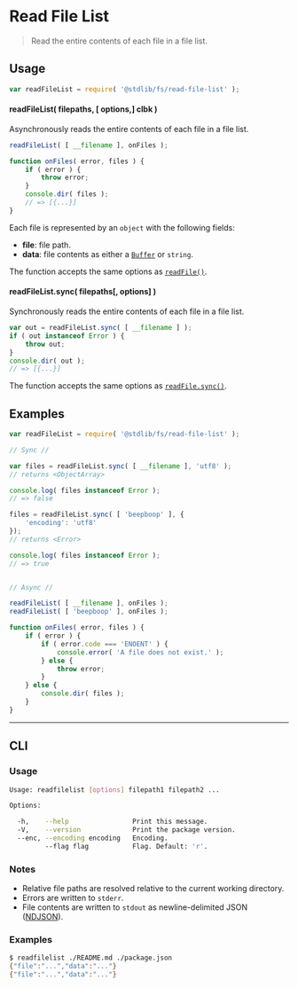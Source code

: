 # Read File List

> Read the entire contents of each file in a file list.


<section class="usage">

## Usage

``` javascript
var readFileList = require( '@stdlib/fs/read-file-list' );
```

#### readFileList( filepaths, \[ options,\] clbk )

Asynchronously reads the entire contents of each file in a file list.

``` javascript
readFileList( [ __filename ], onFiles );

function onFiles( error, files ) {
    if ( error ) {
        throw error;
    }
    console.dir( files );
    // => [{...}]
}
```

Each file is represented by an `object` with the following fields:

* __file__: file path.
* __data__: file contents as either a [`Buffer`][node-buffer] or `string`.

The function accepts the same options as [`readFile()`][@stdlib/fs/read-file].


#### readFileList.sync( filepaths\[, options\] )

Synchronously reads the entire contents of each file in a file list.

``` javascript
var out = readFileList.sync( [ __filename ] );
if ( out instanceof Error ) {
    throw out;
}
console.dir( out );
// => [{...}]
```

The function accepts the same options as [`readFile.sync()`][@stdlib/fs/read-file].

</section>

<!-- /.usage -->


<section class="examples">

## Examples

``` javascript
var readFileList = require( '@stdlib/fs/read-file-list' );

// Sync //

var files = readFileList.sync( [ __filename ], 'utf8' );
// returns <ObjectArray>

console.log( files instanceof Error );
// => false

files = readFileList.sync( [ 'beepboop' ], {
    'encoding': 'utf8'
});
// returns <Error>

console.log( files instanceof Error );
// => true


// Async //

readFileList( [ __filename ], onFiles );
readFileList( [ 'beepboop' ], onFiles );

function onFiles( error, files ) {
    if ( error ) {
        if ( error.code === 'ENOENT' ) {
            console.error( 'A file does not exist.' );
        } else {
            throw error;
        }
    } else {
        console.dir( files );
    }
}
```

</section>

<!-- /.examples -->


---

<section class="cli">

## CLI

<section class="usage">

### Usage

``` bash
Usage: readfilelist [options] filepath1 filepath2 ...

Options:

  -h,    --help                Print this message.
  -V,    --version             Print the package version.
  --enc, --encoding encoding   Encoding.
         --flag flag           Flag. Default: 'r'.
```

</section>

<!-- /.usage -->


<section class="notes">

### Notes

* Relative file paths are resolved relative to the current working directory.
* Errors are written to `stderr`.
* File contents are written to `stdout` as newline-delimited JSON ([NDJSON][ndjson]).

</section>

<!-- /.notes -->


<section class="examples">

### Examples

``` bash
$ readfilelist ./README.md ./package.json
{"file":"...","data":"..."}
{"file":"...","data":"..."}
```

</section>

<!-- /.examples -->

</section>

<!-- /.cli -->


<section class="links">

[@stdlib/fs/read-file]: https://github.com/stdlib-js/stdlib
[node-buffer]: https://nodejs.org/api/buffer.html
[ndjson]: http://ndjson.org/

</section>

<!-- /.links -->
